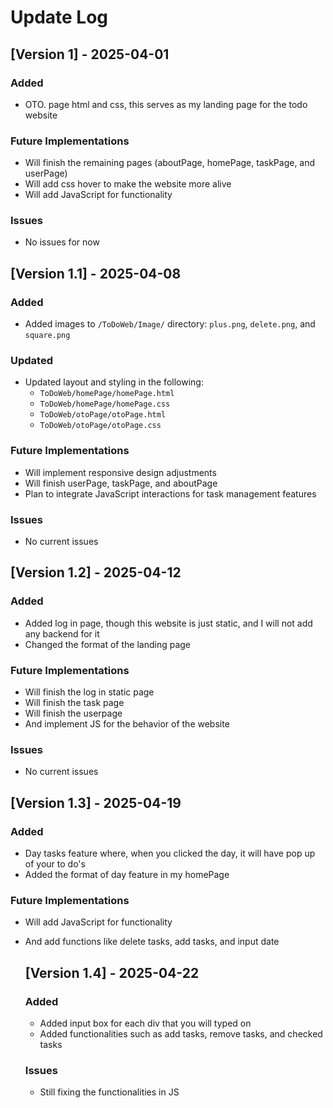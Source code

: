 # Update Log

## [Version 1] - 2025-04-01

### Added
- OTO. page html and css, this serves as my landing page for the todo website

### Future Implementations
- Will finish the remaining pages (aboutPage, homePage, taskPage, and userPage)
- Will add css hover to make the website more alive 
- Will add JavaScript for functionality 

### Issues
- No issues for now 

## [Version 1.1] - 2025-04-08

### Added
- Added images to `/ToDoWeb/Image/` directory: `plus.png`, `delete.png`, and `square.png`

### Updated
- Updated layout and styling in the following:
  - `ToDoWeb/homePage/homePage.html`
  - `ToDoWeb/homePage/homePage.css`
  - `ToDoWeb/otoPage/otoPage.html`
  - `ToDoWeb/otoPage/otoPage.css`

### Future Implementations
- Will implement responsive design adjustments
- Will finish userPage, taskPage, and aboutPage
- Plan to integrate JavaScript interactions for task management features

### Issues
- No current issues

## [Version 1.2] - 2025-04-12

### Added
- Added log in page, though this website is just static, and I will not add any backend for it
- Changed the format of the landing page

### Future Implementations
- Will finish the log in static page 
- Will finish the task page 
- Will finish the userpage
- And implement JS for the behavior of the website 

### Issues 
- No current issues

## [Version 1.3] - 2025-04-19

### Added 
- Day tasks feature where, when you clicked the day, it will have pop up of your to do's
- Added the format of day feature in my homePage

### Future Implementations 
- Will add JavaScript for functionality
- And add functions like delete tasks, add tasks, and input date

  ## [Version 1.4] - 2025-04-22

  ### Added
  - Added input box for each div that you will typed on
  - Added functionalities such as add tasks, remove tasks, and checked tasks
 
  ### Issues
  - Still fixing the functionalities in JS
